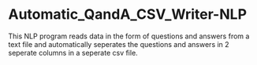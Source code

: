 # Automatic_QandA_CSV_Writer-NLP
This NLP program reads data in the form of questions and answers from a text file and automatically
seperates the questions and answers in 2 seperate columns in a seperate csv file.
